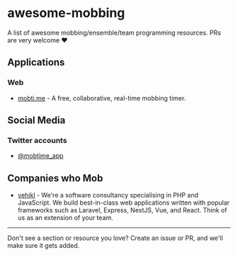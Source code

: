 # awesome-mobbing

A list of awesome mobbing/ensemble/team programming resources. PRs are very welcome :heart:

## Applications

### Web

 - [mobti.me](https://mobti.me) - A free, collaborative, real-time mobbing timer.

## Social Media

### Twitter accounts

 - [@mobtime_app](https://twitter.com/mobtime_app)

## Companies who Mob

 - [vehikl](https://vehikl.com) - We're a software consultancy specialising in PHP and JavaScript. We build best-in-class web applications written with popular frameworks such as Laravel, Express, NestJS, Vue, and React. Think of us as an extension of your team.

---

Don't see a section or resource you love? Create an issue or PR, and we'll make sure it gets added.
